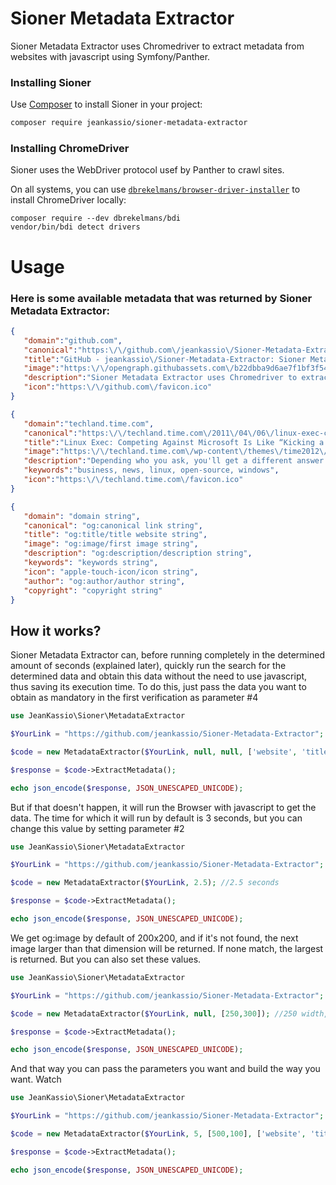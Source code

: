 # Sioner Metadata Extractor
Sioner Metadata Extractor uses Chromedriver to extract metadata from websites with javascript using Symfony/Panther.

### Installing Sioner

Use [Composer](https://getcomposer.org/) to install Sioner in your project:

 ```sh
composer require jeankassio/sioner-metadata-extractor
````

### Installing ChromeDriver

Sioner uses the WebDriver protocol usef by Panther to crawl sites.

On all systems, you can use [`dbrekelmans/browser-driver-installer`](https://github.com/dbrekelmans/browser-driver-installer)
to install ChromeDriver locally:

    composer require --dev dbrekelmans/bdi
    vendor/bin/bdi detect drivers


# Usage

### Here is some available metadata that was returned by Sioner Metadata Extractor:


```json
{
   "domain":"github.com",
   "canonical":"https:\/\/github.com\/jeankassio\/Sioner-Metadata-Extractor",
   "title":"GitHub - jeankassio\/Sioner-Metadata-Extractor: Sioner Metadata Extractor uses Chromedriver to extract metadata from websites with javascript, even if it is written in PHP",
   "image":"https:\/\/opengraph.githubassets.com\/b22dbba9d6ae7f1bf3f540334ce5b7c01e728daa06739db48430ca0804af9ab0\/jeankassio\/Sioner-Metadata-Extractor",
   "description":"Sioner Metadata Extractor uses Chromedriver to extract metadata from websites with javascript, even if it is written in PHP - GitHub - jeankassio\/Sioner-Metadata-Extractor: Sioner Metadata Extracto...",
   "icon":"https:\/\/github.com\/favicon.ico"
}
```

```json
{
   "domain":"techland.time.com",
   "canonical":"https:\/\/techland.time.com\/2011\/04\/06\/linux-exec-competing-against-microsoft-is-like-kicking-a-puppy\/",
   "title":"Linux Exec: Competing Against Microsoft Is Like “Kicking a Puppy” | TIME.com",
   "image":"https:\/\/techland.time.com\/wp-content\/themes\/time2012\/library\/assets\/images\/time-logo-og.png",
   "description":"Depending who you ask, you'll get a different answer about who's winning the operating system wars. Of course, the Linux people think they've won, but here's the thing--they may be right.",
   "keywords":"business, news, linux, open-source, windows",
   "icon":"https:\/\/techland.time.com\/favicon.ico"
}
```

```json
{
   "domain": "domain string",
   "canonical": "og:canonical link string",
   "title": "og:title/title website string",
   "image": "og:image/first image string",
   "description": "og:description/description string",
   "keywords": "keywords string",
   "icon": "apple-touch-icon/icon string",
   "author": "og:author/author string",
   "copyright": "copyright string"
}
```

## How it works?

Sioner Metadata Extractor can, before running completely in the determined amount of seconds (explained later), quickly run the search for the determined data and obtain this data without the need to use javascript, thus saving its execution time.
To do this, just pass the data you want to obtain as mandatory in the first verification as parameter #4

```php
use JeanKassio\Sioner\MetadataExtractor

$YourLink = "https://github.com/jeankassio/Sioner-Metadata-Extractor";

$code = new MetadataExtractor($YourLink, null, null, ['website', 'title', 'image', 'description']);

$response = $code->ExtractMetadata();

echo json_encode($response, JSON_UNESCAPED_UNICODE);

```

But if that doesn't happen, it will run the Browser with javascript to get the data. The time for which it will run by default is 3 seconds, but you can change this value by setting parameter #2

```php
use JeanKassio\Sioner\MetadataExtractor

$YourLink = "https://github.com/jeankassio/Sioner-Metadata-Extractor";

$code = new MetadataExtractor($YourLink, 2.5); //2.5 seconds

$response = $code->ExtractMetadata();

echo json_encode($response, JSON_UNESCAPED_UNICODE);
```

We get og:image by default of 200x200, and if it's not found, the next image larger than that dimension will be returned. If none match, the largest is returned. But you can also set these values.

```php
use JeanKassio\Sioner\MetadataExtractor

$YourLink = "https://github.com/jeankassio/Sioner-Metadata-Extractor";

$code = new MetadataExtractor($YourLink, null, [250,300]); //250 width, 300 height

$response = $code->ExtractMetadata();

echo json_encode($response, JSON_UNESCAPED_UNICODE);
```

And that way you can pass the parameters you want and build the way you want. Watch

```php
use JeanKassio\Sioner\MetadataExtractor

$YourLink = "https://github.com/jeankassio/Sioner-Metadata-Extractor";

$code = new MetadataExtractor($YourLink, 5, [500,100], ['website', 'title', 'image', 'description']);

$response = $code->ExtractMetadata();

echo json_encode($response, JSON_UNESCAPED_UNICODE);
```
